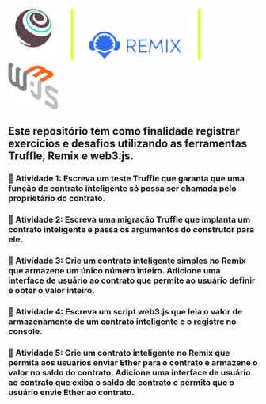 # <div>
  <a href="https://trufflesuite.com/" target="_blank"><img width="100" src="./assets/Truffle-logo.svg" target="_blank"></a>
  <img width="49" src="./assets/Barra.png" target="_blank"></img>
  <a href="" target="_blank"><img width="200" src="./assets/Remix-logo.svg" target="_blank"></a>
  <img width="49" src="./assets/Barra.png" target="_blank"></img>
  <a href="" target="_blank"><img width="100" src="./assets/Web3Js-logo.png" target="_blank"></a>
  </div>

## Este repositório tem como finalidade registrar exercícios e desafios utilizando as ferramentas Truffle, Remix e web3.js.

### 🔰 Atividade 1: Escreva um teste Truffle que garanta que uma função de contrato inteligente só possa ser chamada pelo proprietário do contrato.

### 🔰 Atividade 2: Escreva uma migração Truffle que implanta um contrato inteligente e passa os argumentos do construtor para ele.

### 🔰 Atividade 3: Crie um contrato inteligente simples no Remix que armazene um único número inteiro. Adicione uma interface de usuário ao contrato que permite ao usuário definir e obter o valor inteiro.

### 🔰 Atividade 4: Escreva um script web3.js que leia o valor de armazenamento de um contrato inteligente e o registre no console.

### 🔰 Atividade 5: Crie um contrato inteligente no Remix que permita aos usuários enviar Ether para o contrato e armazene o valor no saldo do contrato. Adicione uma interface de usuário ao contrato que exiba o saldo do contrato e permita que o usuário envie Ether ao contrato.
